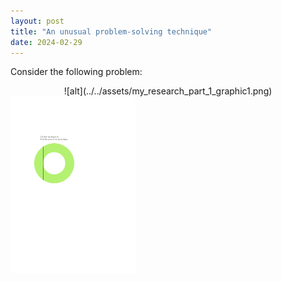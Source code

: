 ```yaml
---
layout: post
title: "An unusual problem-solving technique"
date: 2024-02-29
---
```


Consider the following problem:

<div style="text-align: center;">
![alt](../../assets/my_research_part_1_graphic1.png)
</div>

<img src="assets/puzzle.svg" alt="Alternative Text" width="200"/>

